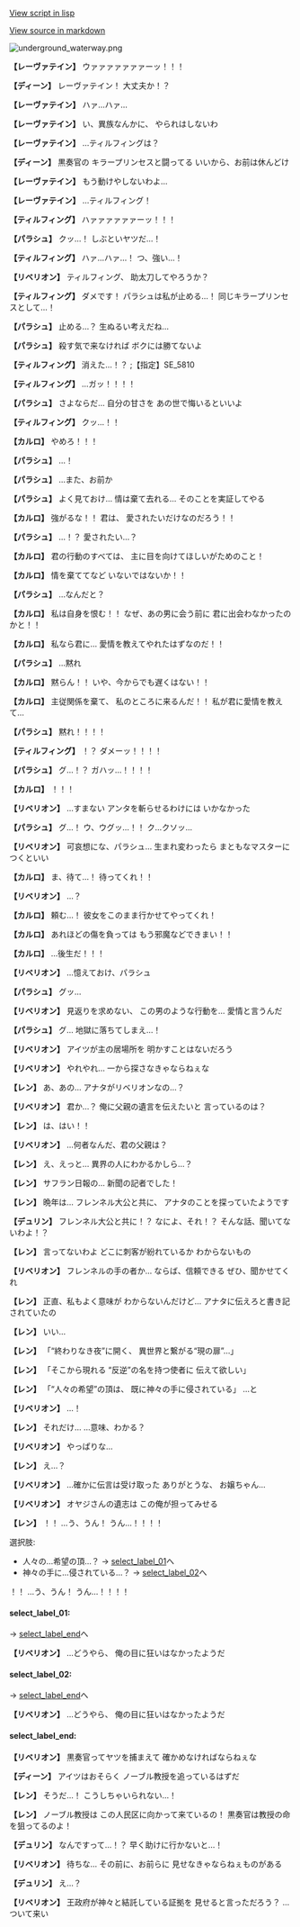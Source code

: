 [View script in lisp](../scripts/1740603.txt)

[View source in markdown](1740603.md)

![underground_waterway.png](../images/backgrounds/underground_waterway.png)

**【レーヴァテイン】**
ウァァァァァァァーッ！！！

**【ディーン】**
レーヴァテイン！
大丈夫か！？

**【レーヴァテイン】**
ハァ…ハァ…

**【レーヴァテイン】**
い、異族なんかに、
やられはしないわ

**【レーヴァテイン】**
…ティルフィングは？

**【ディーン】**
黒奏官の
キラープリンセスと闘ってる
いいから、お前は休んどけ

**【レーヴァテイン】**
もう動けやしないわよ…

**【レーヴァテイン】**
…ティルフィング！

**【ティルフィング】**
ハァァァァァァーッ！！！

**【パラシュ】**
クッ…！
しぶといヤツだ…！

**【ティルフィング】**
ハァ…ハァ…！
つ、強い…！

**【リベリオン】**
ティルフィング、
助太刀してやろうか？

**【ティルフィング】**
ダメです！
パラシュは私が止める…！
同じキラープリンセスとして…！

**【パラシュ】**
止める…？
生ぬるい考えだね…

**【パラシュ】**
殺す気で来なければ
ボクには勝てないよ

**【ティルフィング】**
消えた…！？
;【指定】SE_5810

**【ティルフィング】**
…ガッ！！！！

**【パラシュ】**
さよならだ…
自分の甘さを
あの世で悔いるといいよ

**【ティルフィング】**
クッ…！！

**【カルロ】**
やめろ！！！

**【パラシュ】**
…！

**【パラシュ】**
…また、お前か

**【パラシュ】**
よく見ておけ…
情は棄て去れる…
そのことを実証してやる

**【カルロ】**
強がるな！！
君は、
愛されたいだけなのだろう！！

**【パラシュ】**
…！？
愛されたい…？

**【カルロ】**
君の行動のすべては、
主に目を向けてほしいがためのこと！

**【カルロ】**
情を棄ててなど
いないではないか！！

**【パラシュ】**
…なんだと？

**【カルロ】**
私は自身を恨む！！
なぜ、あの男に会う前に
君に出会わなかったのかと！！

**【カルロ】**
私なら君に…
愛情を教えてやれたはずなのだ！！

**【パラシュ】**
…黙れ

**【カルロ】**
黙らん！！
いや、今からでも遅くはない！！

**【カルロ】**
主従関係を棄て、
私のところに来るんだ！！
私が君に愛情を教えて…

**【パラシュ】**
黙れ！！！！

**【ティルフィング】**
！？
ダメーッ！！！！

**【パラシュ】**
グ…！？
ガハッ…！！！！

**【カルロ】**
！！！

**【リベリオン】**
…すまない
アンタを斬らせるわけには
いかなかった

**【パラシュ】**
グ…！
ウ、ウグッ…！！
ク…クソッ…

**【リベリオン】**
可哀想にな、パラシュ…
生まれ変わったら
まともなマスターにつくといい

**【カルロ】**
ま、待て…！
待ってくれ！！

**【リベリオン】**
…？

**【カルロ】**
頼む…！
彼女をこのまま行かせてやってくれ！

**【カルロ】**
あれほどの傷を負っては
もう邪魔などできまい！！

**【カルロ】**
…後生だ！！！

**【リベリオン】**
…憶えておけ、パラシュ

**【パラシュ】**
グッ…

**【リベリオン】**
見返りを求めない、
この男のような行動を…
愛情と言うんだ

**【パラシュ】**
グ…
地獄に落ちてしまえ…！

**【リベリオン】**
アイツが主の居場所を
明かすことはないだろう

**【リベリオン】**
やれやれ…
一から探さなきゃならねぇな

**【レン】**
あ、あの…
アナタがリベリオンなの…？

**【リベリオン】**
君か…？
俺に父親の遺言を伝えたいと
言っているのは？

**【レン】**
は、はい！！

**【リベリオン】**
…何者なんだ、君の父親は？

**【レン】**
え、えっと…
異界の人にわかるかしら…？

**【レン】**
サフラン日報の…
新聞の記者でした！

**【レン】**
晩年は…
フレンネル大公と共に、
アナタのことを探っていたようです

**【デュリン】**
フレンネル大公と共に！？
なによ、それ！？
そんな話、聞いてないわよ！？

**【レン】**
言ってないわよ
どこに刺客が紛れているか
わからないもの

**【リベリオン】**
フレンネルの手の者か…
ならば、信頼できる
ぜひ、聞かせてくれ

**【レン】**
正直、私もよく意味が
わからないんだけど…
アナタに伝えろと書き記されていたの

**【レン】**
いい…

**【レン】**
「“終わりなき夜”に開く、
異世界と繋がる“現の扉”…」

**【レン】**
「そこから現れる
“反逆”の名を持つ使者に
伝えて欲しい」

**【レン】**
「“人々の希望”の頂は、
既に神々の手に侵されている」
…と

**【リベリオン】**
…！

**【レン】**
それだけ…
…意味、わかる？

**【リベリオン】**
やっぱりな…

**【レン】**
え…？

**【リベリオン】**
…確かに伝言は受け取った
ありがとうな、
お嬢ちゃん…

**【リベリオン】**
オヤジさんの遺志は
この俺が担ってみせる

**【レン】**
！！
…う、うん！
うん…！！！！

選択肢:
- 人々の…希望の頂…？ → [select_label_01](#select_label_01)へ
- 神々の手に…侵されている…？ → [select_label_02](#select_label_02)へ

！！
…う、うん！
うん…！！！！

#### select_label_01:
 → [select_label_end](#select_label_end)へ

**【リベリオン】**
…どうやら、
俺の目に狂いはなかったようだ

#### select_label_02:
 → [select_label_end](#select_label_end)へ

**【リベリオン】**
…どうやら、
俺の目に狂いはなかったようだ

#### select_label_end:

**【リベリオン】**
黒奏官ってヤツを捕まえて
確かめなければならねぇな

**【ディーン】**
アイツはおそらく
ノーブル教授を追っているはずだ

**【レン】**
そうだ…！
こうしちゃいられない…！

**【レン】**
ノーブル教授は
この人民区に向かって来ているの！
黒奏官は教授の命を狙ってるのよ！

**【デュリン】**
なんですって…！？
早く助けに行かないと…！

**【リベリオン】**
待ちな…
その前に、お前らに
見せなきゃならねぇものがある

**【デュリン】**
え…？

**【リベリオン】**
王政府が神々と結託している証拠を
見せると言っただろう？
…ついて来い